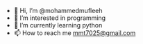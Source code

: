 - 👋 Hi, I’m @mohammedmufleeh
- 👀 I’m interested in programming
- 🌱 I’m currently learning python
- 📫 How to reach me mmt7025@gmail.com
